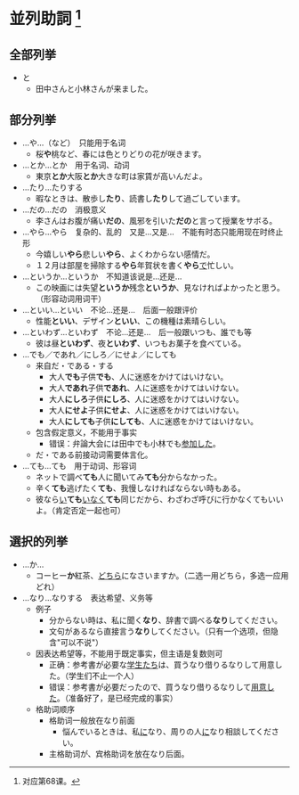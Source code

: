 # 並列助詞 [^title]

## 全部列挙
- と
  - 田中さんと小林さんが来ました。

## 部分列挙
- ...や...（など）　只能用于名词
  - 桜**や**桃など、春には色とりどりの花が咲きます。
- ...とか...とか　用于名词、动词
  - 東京**とか**大阪**とか**大きな町は家賃が高いんだよ。
- ...たり...たりする
  - 暇なときは、散歩し**たり**、読書し**たり**して過ごしています。
- ...だの...だの　消极意义
  - 李さんはお腹が痛い**だの**、風邪を引いた**だの**と言って授業をサボる。
- ...やら...やら　复杂的、乱的　又是...又是...　不能有时态只能用现在时终止形
  - 今嬉しい**やら**悲しい**やら**、よくわからない感情だ。
  - １２月は部屋を掃除する**やら**年賀状を書く**やら**<u>で</u>忙しい。
- ...というか...というか　不知道该说是...还是...
  - この映画には失望**というか**残念**というか**、見なければよかったと思う。（形容动词用词干）
- ...といい...といい　不论...还是...　后面一般跟评价
  - 性能**といい**、デザイン**といい**、この機種は素晴らしい。
- ...といわず...といわず　不论...还是...　后一般跟いつも、誰でも等
  - 彼は昼**といわず**、夜**といわず**、いつもお菓子を食べている。
- ...でも／であれ／にしろ／にせよ／にしても
  - 来自だ・である・する
    - 大人**でも**子供**でも**、人に迷惑をかけてはいけない。
    - 大人**であれ**子供**であれ**、人に迷惑をかけてはいけない。
    - 大人**にしろ**子供**にしろ**、人に迷惑をかけてはいけない。
    - 大人**にせよ**子供**にせよ**、人に迷惑をかけてはいけない。
    - 大人**にしても**子供**にしても**、人に迷惑をかけてはいけない。
  - 包含假定意义，不能用于事实
    - 错误：弁論大会には田中でも小林でも<u>参加した</u>。
  - だ・である前接动词需要体言化。
- ...ても...ても　用于动词、形容词
  - ネットで調べ**ても**人に聞いてみ**ても**分からなかった。
  - 辛く**ても**逃げたく**ても**、我慢しなければならない時もある。
  - 彼なら<u>い</u>**ても**<u>いなく</u>**ても**同じだから、わざわざ呼びに行かなくてもいいよ。（肯定否定一起也可）

## 選択的列挙
- ...か...
  - コーヒー**か**紅茶、<u>どちら</u>になさいますか。（二选一用どちら，多选一应用どれ）
- ...なり...なりする　表达希望、义务等
  - 例子
    - 分からない時は、私に聞く**なり**、辞書で調べる**なり**してください。
    - 文句があるなら直接言う**なり**してください。（只有一个选项，但隐含"可以不说"）
  - 因表达希望等，不能用于既定事实，但主语是复数则可
    - 正确：参考書が必要な<u>学生たち</u>は、買うなり借りるなりして用意した。（学生们不止一个人）
    - 错误：参考書が必要だったので、買うなり借りるなりして<u>用意した</u>。（准备好了，是已经完成的事实）
  - 格助词顺序
    - 格助词一般放在なり前面
      - 悩んでいるときは、私<u>に</u>なり、周りの人<u>に</u>なり相談してください。
    - 主格助词が、宾格助词を放在なり后面。


[^title]: 对应第68课。



